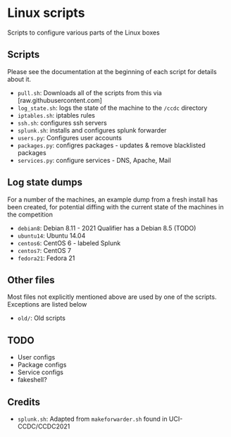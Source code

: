 # Linux scripts

Scripts to configure various parts of the Linux boxes

## Scripts

Please see the documentation at the beginning of each script for
details about it.

- `pull.sh`: Downloads all of the scripts from this via [raw.githubusercontent.com]
- `log_state.sh`: logs the state of the machine to the `/ccdc` directory
- `iptables.sh`: iptables rules
- `ssh.sh`: configures ssh servers
- `splunk.sh`: installs and configures splunk forwarder
- `users.py`: Configures user accounts
- `packages.py`: configres packages - updates & remove blacklisted packages
- `services.py`: configure services - DNS, Apache, Mail

## Log state dumps

For a number of the machines, an example dump from a fresh install has been created,
for potential diffing with the current state of the machines in the competition

- `debian8`: Debian 8.11 - 2021 Qualifier has a Debian 8.5 (TODO)
- `ubuntu14`: Ubuntu 14.04
- `centos6`: CentOS 6 - labeled Splunk
- `centos7`: CentOS 7
- `fedora21`: Fedora 21

## Other files

Most files not explicitly mentioned above are used by one of the scripts.
Exceptions are listed below

- `old/`: Old scripts

## TODO

- User configs
- Package configs
- Service configs
- fakeshell?

## Credits

- `splunk.sh`: Adapted from `makeforwarder.sh` found in UCI-CCDC/CCDC2021

